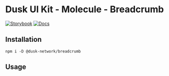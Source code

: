 # Dusk UI Kit - Molecule - Breadcrumb

[![Storybook](https://img.shields.io/badge/Storybook-Component_Playground-%23FF4785?style=flat&logo=storybook)](https://dusk-network.github.io/dusk-ui-kit/?path=/story/components-atoms-breadcrumb)
[![Docs](https://img.shields.io/badge/Documentation-%235E35CF?style=flat)](https://dusk-network.github.io/dusk-ui-kit/docs/components/atoms/breadcrumb)

## Installation

```
npm i -D @dusk-network/breadcrumb
```

## Usage

<!-- MARKDOWN-AUTO-DOCS:START (CODE:src=../../../examples/src/molecules/breadcrumb/Breadcrumb_01.svelte) -->
<!-- MARKDOWN-AUTO-DOCS:END -->
